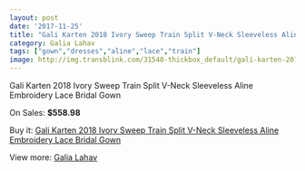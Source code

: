 ```yaml
---
layout: post
date: '2017-11-25'
title: "Gali Karten 2018 Ivory Sweep Train Split V-Neck Sleeveless Aline Embroidery Lace Bridal Gown"
category: Galia Lahav
tags: ["gown","dresses","aline","lace","train"]
image: http://img.transblink.com/31540-thickbox_default/gali-karten-2018-ivory-sweep-train-split-v-neck-sleeveless-aline-embroidery-lace-bridal-gown.jpg
---
```

Gali Karten 2018 Ivory Sweep Train Split V-Neck Sleeveless Aline Embroidery Lace Bridal Gown

On Sales: **$558.98**
<a href="https://www.transblink.com/en/galia-lahav/10601-gali-karten-2018-ivory-sweep-train-split-v-neck-sleeveless-aline-embroidery-lace-bridal-gown.html"><amp-img layout="responsive" width="600" height="600" src="//img.transblink.com/31540-thickbox_default/gali-karten-2018-ivory-sweep-train-split-v-neck-sleeveless-aline-embroidery-lace-bridal-gown.jpg" alt="Gali Karten 2018 Ivory Sweep Train Split V-Neck Sleeveless Aline Embroidery Lace Bridal Gown 0" /></a>
<a href="https://www.transblink.com/en/galia-lahav/10601-gali-karten-2018-ivory-sweep-train-split-v-neck-sleeveless-aline-embroidery-lace-bridal-gown.html"><amp-img layout="responsive" width="600" height="600" src="//img.transblink.com/31544-thickbox_default/gali-karten-2018-ivory-sweep-train-split-v-neck-sleeveless-aline-embroidery-lace-bridal-gown.jpg" alt="Gali Karten 2018 Ivory Sweep Train Split V-Neck Sleeveless Aline Embroidery Lace Bridal Gown 1" /></a>
<a href="https://www.transblink.com/en/galia-lahav/10601-gali-karten-2018-ivory-sweep-train-split-v-neck-sleeveless-aline-embroidery-lace-bridal-gown.html"><amp-img layout="responsive" width="600" height="600" src="//img.transblink.com/31543-thickbox_default/gali-karten-2018-ivory-sweep-train-split-v-neck-sleeveless-aline-embroidery-lace-bridal-gown.jpg" alt="Gali Karten 2018 Ivory Sweep Train Split V-Neck Sleeveless Aline Embroidery Lace Bridal Gown 2" /></a>
<a href="https://www.transblink.com/en/galia-lahav/10601-gali-karten-2018-ivory-sweep-train-split-v-neck-sleeveless-aline-embroidery-lace-bridal-gown.html"><amp-img layout="responsive" width="600" height="600" src="//img.transblink.com/31542-thickbox_default/gali-karten-2018-ivory-sweep-train-split-v-neck-sleeveless-aline-embroidery-lace-bridal-gown.jpg" alt="Gali Karten 2018 Ivory Sweep Train Split V-Neck Sleeveless Aline Embroidery Lace Bridal Gown 3" /></a>
<a href="https://www.transblink.com/en/galia-lahav/10601-gali-karten-2018-ivory-sweep-train-split-v-neck-sleeveless-aline-embroidery-lace-bridal-gown.html"><amp-img layout="responsive" width="600" height="600" src="//img.transblink.com/31541-thickbox_default/gali-karten-2018-ivory-sweep-train-split-v-neck-sleeveless-aline-embroidery-lace-bridal-gown.jpg" alt="Gali Karten 2018 Ivory Sweep Train Split V-Neck Sleeveless Aline Embroidery Lace Bridal Gown 4" /></a>

Buy it: [Gali Karten 2018 Ivory Sweep Train Split V-Neck Sleeveless Aline Embroidery Lace Bridal Gown](https://www.transblink.com/en/galia-lahav/10601-gali-karten-2018-ivory-sweep-train-split-v-neck-sleeveless-aline-embroidery-lace-bridal-gown.html "Gali Karten 2018 Ivory Sweep Train Split V-Neck Sleeveless Aline Embroidery Lace Bridal Gown")

View more: [Galia Lahav](https://www.transblink.com/en/90-galia-lahav "Galia Lahav")